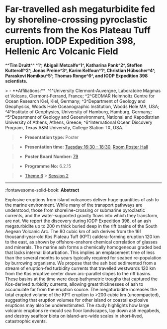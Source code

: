 # Far-travelled ash megaturbidite fed by shoreline-crossing pyroclastic currents from the Kos Plateau Tuff eruption. IODP Expedition 398, Hellenic Arc Volcanic Field

**^^Tim Druitt^^ ^1^, Abigail Metcalfe^1^, Katharina Pank^2^, Steffen Kutterolf^2^, Jonas Preine^3^, Karim Kelfoun^1^, Christian Hübscher^4^, Paraskevi Nomikou^5^, Thomas Ronge^6^, and IODP Expedition 398 scientists.**

<!-- more -->> - **Affiliations:**  ^1^University Clermont-Auvergne, Laboratoire Magmas et Volcans, Clermont-Ferrand, France; ^2^GEOMAR Helmholtz Centre for Ocean Research Kiel, Kiel, Germany; ^3^Department of Geology and Geophysics, Woods Hole Oceanographic Institution, Woods Hole MA, USA; ^4^Institute of Geophysics, University of Hamburg, Hamburg, Germany; ^5^Department of Geology and Geoenvironment, National and Kapodistrian University of Athens, Athens, Greece; ^6^International Ocean Discovery Program, Texas A&M University, College Station TX, USA. 

> - **Presentation type:** Poster

> - **Presentation time:** [Tuesday 16:30 - 18:30](../sessions_comparison.md#__tabbed_2_6), [Room Poster Hall](../maps_venue.md#__tabbed_1_1)

> - **Poster Board Number:** [79](../map_poster_boards.md#tuesday)

> - **Programme No:** 6.2.15

> - [Theme 6](../theme6.md) > [Session 2](../sessions/session-6-2.md)

--- 

:fontawesome-solid-book: **Abstract**

Explosive eruptions from island volcanoes deliver huge quantities of ash to the marine environment. While many of the transport pathways are understood, those from shoreline-crossing or submarine pyroclastic currents, and the water-supported gravity flows into which they transform, are not. We report the discovery during IODP Expedition 398, of an ash megaturbidite up to 200 m thick buried deep in the rift basins of the South Aegean Volcanic Arc. The 80 cubic km of ash derives from the 161 thousand-year-old Kos Plateau Tuff (KPT) caldera-forming eruption 120 km to the east, as shown by offshore-onshore chemical correlation of glasses and minerals. The marine ash forms a chemically homogeneous graded bed that lacks internal bioturbation. This implies an emplacement time of less than the several months to years typically required for seabed re-population by burrowing organisms. We propose that the ash bed sedimented from a stream of eruption-fed turbidity currents that travelled westwards 120 km from the Kos eruptive center down arc-parallel slopes to the rift basins. These basins at the time were deep bathymetric troughs that captured the Kos-derived turbidity currents, allowing great thicknesses of ash to accumulate far from the eruption source. The megaturbidite increases the total erupted volume of the KPT eruption to >200 cubic km (uncompacted), suggesting that eruption volumes for other island or coastal explosive eruptions may also be underestimated. The study highlights how large volcanic eruptions re-mould sea floor landscapes, lay down ash megabeds, and destroy seafloor biota on island-arc-wide scales in short-lived, catastrophic events.

